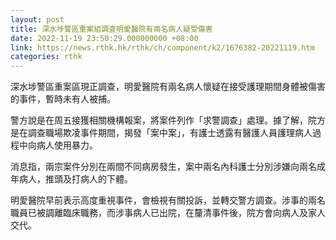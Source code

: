 ```yaml
---
layout: post
title: 深水埗警區重案組調查明愛醫院有兩名病人疑受傷害
date: 2022-11-19 23:50:29.000000000 +08:00
link: https://news.rthk.hk/rthk/ch/component/k2/1676382-20221119.htm
categories: rthk
---
```


深水埗警區重案區現正調查，明愛醫院有兩名病人懷疑在接受護理期間身體被傷害的事件，暫時未有人被捕。

警方說是在周五接獲相關機構報案，將案件列作「求警調查」處理。據了解，院方是在調查職場欺凌事件期間，揭發「案中案」，有護士透露有醫護人員護理病人過程中向病人使用暴力。

消息指，兩宗案件分別在兩間不同病房發生，案中兩名內科護士分別涉嫌向兩名成年病人，推頭及打病人的下體。

明愛醫院早前表示高度重視事件，會檢視有關投訴，並轉交警方調查。涉事的兩名職員已被調離臨床職務，而涉事病人已出院，在釐清事件後，院方會向病人及家人交代。
